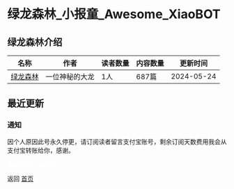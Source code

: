 # 绿龙森林_小报童_Awesome_XiaoBOT

## 绿龙森林介绍
>   
  


|名称|作者|读者数量|内容数量|更新时间|
|---|---|---|---|---|
|[绿龙森林](https://xiaobot.net/p/lvlongsenlin?refer=0b133df9-27dc-423b-8101-639049001c13)|一位神秘的大龙|1人|687篇|2024-05-24|

## 最近更新
### 通知

因个人原因此号永久停更，请订阅读者留言支付宝账号，剩余订阅天数费用我会从支付宝转账给你，感谢。


<a href="https://github.com/Reno9527/awesome-xiaobot" style="color: white; text-decoration: none;">awesome-xiaobot</a>

返回 [首页](../README.md)
